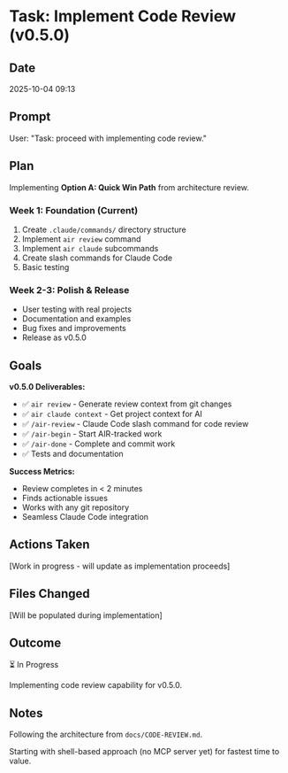 # Task: Implement Code Review (v0.5.0)

## Date
2025-10-04 09:13

## Prompt
User: "Task: proceed with implementing code review."

## Plan

Implementing **Option A: Quick Win Path** from architecture review.

### Week 1: Foundation (Current)
1. Create `.claude/commands/` directory structure
2. Implement `air review` command
3. Implement `air claude` subcommands
4. Create slash commands for Claude Code
5. Basic testing

### Week 2-3: Polish & Release
- User testing with real projects
- Documentation and examples
- Bug fixes and improvements
- Release as v0.5.0

## Goals

**v0.5.0 Deliverables:**
- ✅ `air review` - Generate review context from git changes
- ✅ `air claude context` - Get project context for AI
- ✅ `/air-review` - Claude Code slash command for code review
- ✅ `/air-begin` - Start AIR-tracked work
- ✅ `/air-done` - Complete and commit work
- ✅ Tests and documentation

**Success Metrics:**
- Review completes in < 2 minutes
- Finds actionable issues
- Works with any git repository
- Seamless Claude Code integration

## Actions Taken

[Work in progress - will update as implementation proceeds]

## Files Changed

[Will be populated during implementation]

## Outcome
⏳ In Progress

Implementing code review capability for v0.5.0.

## Notes

Following the architecture from `docs/CODE-REVIEW.md`.

Starting with shell-based approach (no MCP server yet) for fastest time to value.
